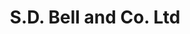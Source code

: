 ---
title: "S.D. Bell and Co. Ltd"
address: "Tea and Coffee Specialists 516 Upper Newtownards Road Knock, Belfast, Co. Antrim, BT4 3HL"
tel: "+44 (0)28 9047 1774"
county: "Antrim"
category: "Cafes"
type: "Content"
lat: "54.594818115234375"
lng: "-5.854179859161377"
---